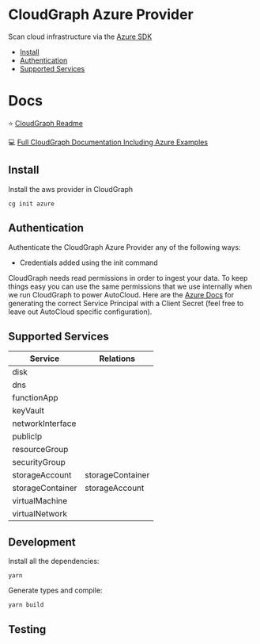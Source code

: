 # CloudGraph Azure Provider

Scan cloud infrastructure via the [Azure SDK](https://github.com/Azure/azure-sdk-for-js)

<!-- toc -->
  - [Install](#install)
  - [Authentication](#authentication)
  - [Supported Services](#supported-services)
<!-- tocstop -->

# Docs

⭐ [CloudGraph Readme](https://github.com/cloudgraphdev/cli)  

💻 [Full CloudGraph Documentation Including Azure Examples](https://docs.cloudgraph.dev)


## Install

Install the aws provider in CloudGraph

```console
cg init azure
```

## Authentication

Authenticate the CloudGraph Azure Provider any of the following ways:

- Credentials added using the init command

CloudGraph needs read permissions in order to ingest your data. To keep things easy you can use the same permissions that we use internally when we run CloudGraph to power AutoCloud. Here are the [Azure Docs](https://docs.autocloud.dev/connect-an-environment/azure) for generating the correct Service Principal with a Client Secret (feel free to leave out AutoCloud specific configuration).

## Supported Services

| Service          | Relations        |
| ---------------- | ---------------- |
| disk             |                  |
| dns              |                  |
| functionApp      |                  |
| keyVault         |                  |
| networkInterface |                  |
| publicIp         |                  |
| resourceGroup    |                  |
| securityGroup    |                  |
| storageAccount   | storageContainer |
| storageContainer | storageAccount   |
| virtualMachine   |                  |
| virtualNetwork   |                  |


## Development

Install all the dependencies:

```
yarn
```

Generate types and compile:

```
yarn build
```

## Testing

<!-- testing -->

<!-- testingstop -->
